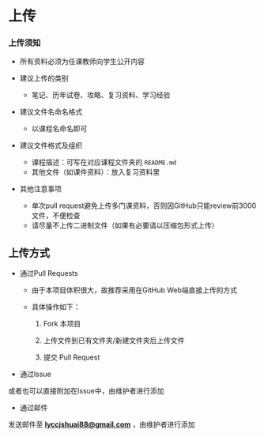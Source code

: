 # 上传

### 上传须知

- 所有资料必须为任课教师向学生公开内容

- 建议上传的类别
  - 笔记、历年试卷、攻略、复习资料、学习经验

- 建议文件名命名格式
  - 以课程名命名即可

- 建议文件格式及组织
  - 课程描述：可写在对应课程文件夹的 `README.md`
  - 其他文件（如课件资料）：放入复习资料里

- 其他注意事项
  - 单次pull request避免上传多门课资料，否则因GitHub只能review前3000文件，不便检查
  - 请尽量不上传二进制文件（如果有必要请以压缩包形式上传）

## 上传方式

- 通过Pull Requests
  - 由于本项目体积很大，故推荐采用在GitHub Web端直接上传的方式

  - 具体操作如下：

    1. Fork 本项目

    2. 上传文件到已有文件夹/新建文件夹后上传文件

    3. 提交 Pull Request

- 通过Issue

或者也可以直接附加在Issue中，由维护者进行添加

- 通过邮件

发送邮件至 **[lyccjshuai88@gmail.com](mailto:lyccjshuai88@gmail.com)** ，由维护者进行添加
